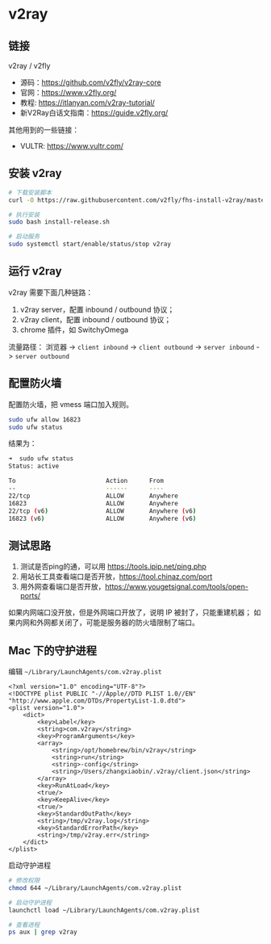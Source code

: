 # v2ray

## 链接
v2ray / v2fly

- 源码：https://github.com/v2fly/v2ray-core
- 官网：https://www.v2fly.org/
- 教程: https://itlanyan.com/v2ray-tutorial/
- 新V2Ray白话文指南：https://guide.v2fly.org/

其他用到的一些链接：
- VULTR: https://www.vultr.com/


## 安装 v2ray

```bash
# 下载安装脚本
curl -O https://raw.githubusercontent.com/v2fly/fhs-install-v2ray/master/install-release.sh

# 执行安装
sudo bash install-release.sh

# 启动服务
sudo systemctl start/enable/status/stop v2ray
```


## 运行 v2ray

v2ray 需要下面几种链路：
1. v2ray server，配置 inbound / outbound 协议；
2. v2ray client，配置 inbound / outbound 协议；
3. chrome 插件，如 SwitchyOmega

流量路径：
浏览器 -> `client inbound` -> `client outbound` -> `server inbound` -> `server outbound`


## 配置防火墙
配置防火墙，把 vmess 端口加入规则。
```bash
sudo ufw allow 16823
sudo ufw status
```

结果为：
```bash
➜  sudo ufw status
Status: active

To                         Action      From
--                         ------      ----
22/tcp                     ALLOW       Anywhere
16823                      ALLOW       Anywhere
22/tcp (v6)                ALLOW       Anywhere (v6)
16823 (v6)                 ALLOW       Anywhere (v6)
```

## 测试思路
1. 测试是否ping的通，可以用 https://tools.ipip.net/ping.php
2. 用站长工具查看端口是否开放，https://tool.chinaz.com/port
3. 用外网查看端口是否开放，https://www.yougetsignal.com/tools/open-ports/

如果内网端口没开放，但是外网端口开放了，说明 IP 被封了，只能重建机器；
如果内网和外网都关闭了，可能是服务器的防火墙限制了端口。

## Mac 下的守护进程

编辑 `~/Library/LaunchAgents/com.v2ray.plist`

```plist
<?xml version="1.0" encoding="UTF-8"?>
<!DOCTYPE plist PUBLIC "-//Apple//DTD PLIST 1.0//EN" "http://www.apple.com/DTDs/PropertyList-1.0.dtd">
<plist version="1.0">
    <dict>
        <key>Label</key>
        <string>com.v2ray</string>
        <key>ProgramArguments</key>
        <array>
            <string>/opt/homebrew/bin/v2ray</string>
            <string>run</string>
            <string>-config</string>
            <string>/Users/zhangxiaobin/.v2ray/client.json</string>
        </array>
        <key>RunAtLoad</key>
        <true/>
        <key>KeepAlive</key>
        <true/>
        <key>StandardOutPath</key>
        <string>/tmp/v2ray.log</string>
        <key>StandardErrorPath</key>
        <string>/tmp/v2ray.err</string>
    </dict>
</plist>
```

启动守护进程
```bash
# 修改权限
chmod 644 ~/Library/LaunchAgents/com.v2ray.plist

# 启动守护进程
launchctl load ~/Library/LaunchAgents/com.v2ray.plist

# 查看进程
ps aux | grep v2ray
```